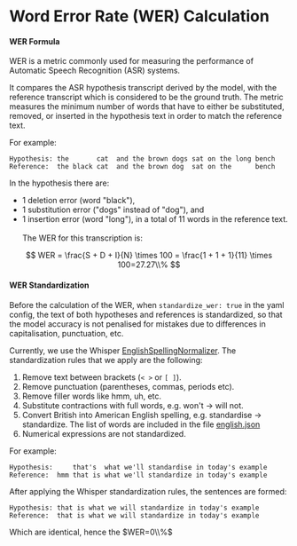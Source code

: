 # Word Error Rate (WER) Calculation

#### WER Formula
WER is a metric commonly used for measuring the performance of Automatic Speech Recognition (ASR) systems.

It compares the ASR hypothesis transcript derived by the model, with the reference transcript which is considered to be the ground truth.
The metric measures the minimum number of words that have to either be substituted, removed, or inserted in the hypothesis text in order
to match the reference text.

For example:
```
Hypothesis: the       cat  and the brown dogs sat on the long bench
Reference:  the black cat  and the brown dog  sat on the      bench
```

In the hypothesis there are:
* 1 deletion error (word "black"),
* 1 substitution error ("dogs" instead of "dog"), and
* 1 insertion error (word "long"), in a total of 11 words in the reference text.
<br/><br/>
The WER for this transcription is:

$$
WER = \frac{S + D + I}{N} \times 100 = \frac{1 + 1 + 1}{11} \times 100=27.27\\%
$$

#### WER Standardization
Before the calculation of the WER, when `standardize_wer: true` in the yaml config,
the text of both hypotheses and references is standardized, so that the model accuracy is
not penalised for mistakes due to differences in capitalisation, punctuation, etc.

Currently, we use the Whisper [EnglishSpellingNormalizer](https://github.com/openai/whisper/blob/main/whisper/normalizers/english.py).
The standardization rules that we apply are the following:

1. Remove text between brackets (`< >` or `[ ]`).
2. Remove punctuation (parentheses, commas, periods etc).
3. Remove filler words like hmm, uh, etc.
4. Substitute contractions with full words, e.g. won't -> will not.
5. Convert British into American English spelling, e.g. standardise -> standardize.
   The list of words are included in the file [english.json](../rnnt_train/common/text/english.json)
6. Numerical expressions are not standardized.

For example:
```
Hypothesis:     that's  what we'll standardise in today's example
Reference:  hmm that is what we'll standardize in today's example
```

After applying the Whisper standardization rules, the sentences are formed:
```
Hypothesis: that is what we will standardize in today's example
Reference:  that is what we will standardize in today's example
```
Which are identical, hence the $WER=0\\%$
